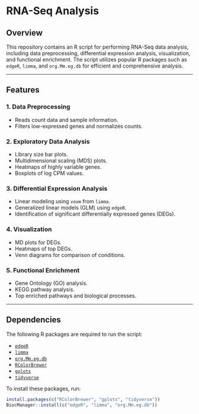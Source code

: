 # RNA-Seq Analysis

## Overview

This repository contains an R script for performing RNA-Seq data analysis, including data preprocessing, differential expression analysis, visualization, and functional enrichment. The script utilizes popular R packages such as `edgeR`, `limma`, and `org.Mm.eg.db` for efficient and comprehensive analysis.

---

## Features

### 1. **Data Preprocessing**
- Reads count data and sample information.
- Filters low-expressed genes and normalizes counts.

### 2. **Exploratory Data Analysis**
- Library size bar plots.
- Multidimensional scaling (MDS) plots.
- Heatmaps of highly variable genes.
- Boxplots of log CPM values.

### 3. **Differential Expression Analysis**
- Linear modeling using `voom` from `limma`.
- Generalized linear models (GLM) using `edgeR`.
- Identification of significant differentially expressed genes (DEGs).

### 4. **Visualization**
- MD plots for DEGs.
- Heatmaps of top DEGs.
- Venn diagrams for comparison of conditions.

### 5. **Functional Enrichment**
- Gene Ontology (GO) analysis.
- KEGG pathway analysis.
- Top enriched pathways and biological processes.

---

## Dependencies

The following R packages are required to run the script:

- [`edgeR`](https://bioconductor.org/packages/edgeR)
- [`limma`](https://bioconductor.org/packages/limma)
- [`org.Mm.eg.db`](https://bioconductor.org/packages/org.Mm.eg.db)
- [`RColorBrewer`](https://cran.r-project.org/package=RColorBrewer)
- [`gplots`](https://cran.r-project.org/package=gplots)
- [`tidyverse`](https://cran.r-project.org/package=tidyverse)

To install these packages, run:
```R
install.packages(c("RColorBrewer", "gplots", "tidyverse"))
BiocManager::install(c("edgeR", "limma", "org.Mm.eg.db"))
